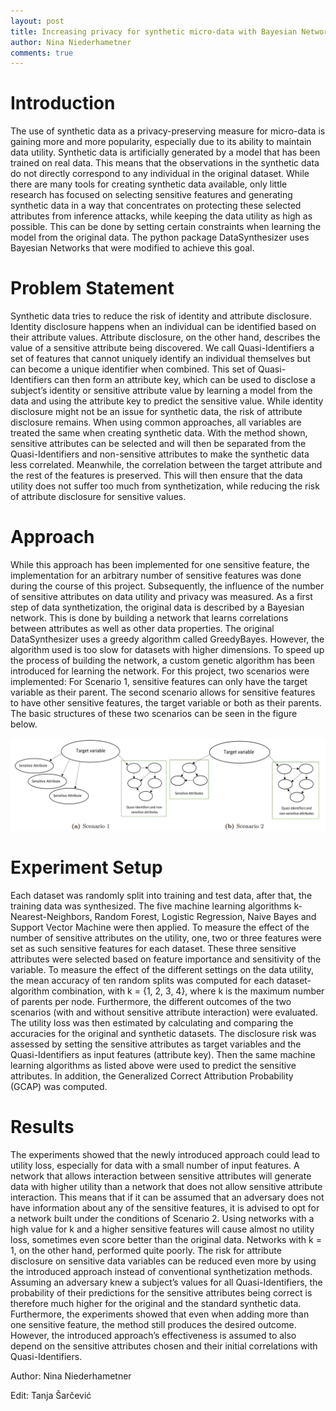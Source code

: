 ```yaml
---
layout: post
title: Increasing privacy for synthetic micro-data with Bayesian Networks
author: Nina Niederhametner
comments: true
---
```

# Introduction
The use of synthetic data as a privacy-preserving measure for micro-data is gaining more and more popularity, especially due to its ability to maintain data utility. Synthetic data is artificially generated by a model that has been trained on real data. This means that the observations in the synthetic data do not directly correspond to any individual in the original dataset. While there are many tools for creating synthetic data available, only little research has focused on selecting sensitive features and generating synthetic data in a way that concentrates on protecting these selected attributes from inference attacks, while keeping the data utility as high as possible. This can be done by setting certain constraints when learning the model from the original data. The python package DataSynthesizer uses Bayesian Networks that were modified to achieve this goal.

# Problem Statement
Synthetic data tries to reduce the risk of identity and attribute disclosure. Identity disclosure happens when an individual can be identified based on their attribute values. Attribute disclosure, on the other hand, describes the value of a sensitive attribute being discovered. We call Quasi-Identifiers a set of features that cannot uniquely identify an individual themselves but can become a unique identifier when combined. This set of Quasi-Identifiers can then form an attribute key, which can be used to disclose a subject’s identity or sensitive attribute value by learning a model from the data and using the attribute key to predict the sensitive value. While identity disclosure might not be an issue for synthetic data, the risk of attribute disclosure remains. When using common approaches, all variables are treated the same when creating synthetic data. With the method shown, sensitive attributes can be selected and will then be separated from the Quasi-Identifiers and non-sensitive attributes to make the synthetic data less correlated. Meanwhile, the correlation between the target attribute and the rest of the features is preserved. This will then ensure that the data utility does not suffer too much from synthetization, while reducing the risk of attribute disclosure for sensitive values.

# Approach
While this approach has been implemented for one sensitive feature, the implementation for an arbitrary number of sensitive features was done during the course of this project. Subsequently, the influence of the number of sensitive attributes on data utility and privacy was measured. As a first step of data synthetization, the original data is described by a Bayesian network. This is done by building a network that learns correlations between attributes as well as other data properties. The original DataSynthesizer uses a greedy algorithm called GreedyBayes. However, the algorithm used is too slow for datasets with higher dimensions. To speed up the process of building the network, a custom genetic algorithm has been introduced for learning the network. For this project, two scenarios were implemented: For Scenario 1, sensitive features can only have the target variable as their parent. The second scenario allows for sensitive features to have other sensitive features, the target variable or both as their parents. The basic structures of these two scenarios can be seen in the figure below.

![](/assets/img/synthetic-data-with-BN/network_structures.PNG)

# Experiment Setup
Each dataset was randomly split into training and test data, after that, the training data was synthesized. The five machine learning algorithms k-Nearest-Neighbors, Random Forest, Logistic Regression, Naive Bayes and Support Vector Machine were then applied. To measure the effect of the number of sensitive attributes on the utility, one, two or three features were set as such sensitive features for each dataset. These three sensitive attributes were selected based on feature importance and sensitivity of the variable. To measure the effect of the different settings on the data utility, the mean accuracy of ten random splits was computed for each dataset-algorithm combination, with k = {1, 2, 3, 4}, where k is the maximum number of parents per node. Furthermore, the different outcomes of the two scenarios (with and without sensitive attribute interaction) were evaluated. The utility loss was then estimated by calculating and comparing the accuracies for the original and synthetic datasets. The disclosure risk was assessed by setting the sensitive attributes as target variables and the Quasi-Identifiers as input features (attribute key). Then the same machine learning algorithms as listed above were used to predict the sensitive attributes. In addition, the Generalized Correct Attribution Probability (GCAP) was computed.

# Results
The experiments showed that the newly introduced approach could lead to utility loss, especially for data with a small number of input features. A network that allows interaction between sensitive attributes will generate data with higher utility than a network that does not allow sensitive attribute interaction. This means that if it can be assumed that an adversary does not have information about any of the sensitive features, it is advised to opt for a network built under the conditions of Scenario 2. Using networks with a high value for k and a higher sensitive features will cause almost no utility loss, sometimes even score better than the original data. Networks with k = 1, on the other hand, performed quite poorly. The risk for attribute disclosure on sensitive data variables can be reduced even more by using the introduced approach instead of conventional synthetization methods. Assuming an adversary knew a subject’s values for all Quasi-Identifiers, the probability of their predictions for the sensitive attributes being correct is therefore much higher for the original and the standard synthetic data. Furthermore, the experiments showed that even when adding more than one sensitive feature, the method still produces the desired outcome. However, the introduced approach’s effectiveness is assumed to also depend on the sensitive attributes chosen and their initial correlations with Quasi-Identifiers.

Author: Nina Niederhametner

Edit: Tanja Šarčević
